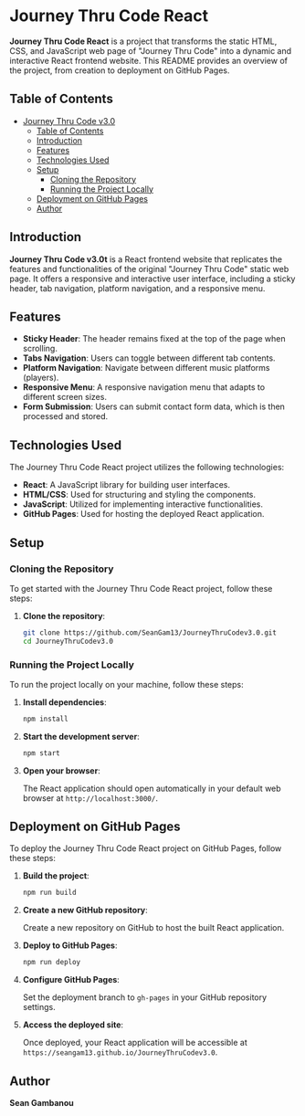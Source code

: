 # Journey Thru Code React

**Journey Thru Code React** is a project that transforms the static HTML, CSS, and JavaScript web page of "Journey Thru Code" into a dynamic and interactive React frontend website. This README provides an overview of the project, from creation to deployment on GitHub Pages.

## Table of Contents

- [Journey Thru Code v3.0](#journey-thru-code-v3.0)
  - [Table of Contents](#table-of-contents)
  - [Introduction](#introduction)
  - [Features](#features)
  - [Technologies Used](#technologies-used)
  - [Setup](#setup)
    - [Cloning the Repository](#cloning-the-repository)
    - [Running the Project Locally](#running-the-project-locally)
  - [Deployment on GitHub Pages](#deployment-on-github-pages)
  - [Author](#author)

## Introduction

**Journey Thru Code v3.0t** is a React frontend website that replicates the features and functionalities of the original "Journey Thru Code" static web page. It offers a responsive and interactive user interface, including a sticky header, tab navigation, platform navigation, and a responsive menu.

## Features

- **Sticky Header**: The header remains fixed at the top of the page when scrolling.
- **Tabs Navigation**: Users can toggle between different tab contents.
- **Platform Navigation**: Navigate between different music platforms (players).
- **Responsive Menu**: A responsive navigation menu that adapts to different screen sizes.
- **Form Submission**: Users can submit contact form data, which is then processed and stored.

## Technologies Used

The Journey Thru Code React project utilizes the following technologies:

- **React**: A JavaScript library for building user interfaces.
- **HTML/CSS**: Used for structuring and styling the components.
- **JavaScript**: Utilized for implementing interactive functionalities.
- **GitHub Pages**: Used for hosting the deployed React application.

## Setup

### Cloning the Repository

To get started with the Journey Thru Code React project, follow these steps:

1. **Clone the repository**:

   ```bash
   git clone https://github.com/SeanGam13/JourneyThruCodev3.0.git
   cd JourneyThruCodev3.0
   ```

### Running the Project Locally

To run the project locally on your machine, follow these steps:

1. **Install dependencies**:

   ```bash
   npm install
   ```

2. **Start the development server**:

   ```bash
   npm start
   ```

3. **Open your browser**:

   The React application should open automatically in your default web browser at `http://localhost:3000/`.

## Deployment on GitHub Pages

To deploy the Journey Thru Code React project on GitHub Pages, follow these steps:

1. **Build the project**:

   ```bash
   npm run build
   ```

2. **Create a new GitHub repository**:

   Create a new repository on GitHub to host the built React application.

3. **Deploy to GitHub Pages**:

   ```bash
   npm run deploy
   ```

4. **Configure GitHub Pages**:

   Set the deployment branch to `gh-pages` in your GitHub repository settings.

5. **Access the deployed site**:

   Once deployed, your React application will be accessible at `https://seangam13.github.io/JourneyThruCodev3.0`.

## Author

**Sean Gambanou**
